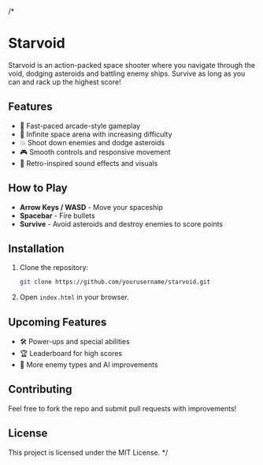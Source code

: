/*
# Starvoid

Starvoid is an action-packed space shooter where you navigate through the void, dodging asteroids and battling enemy ships. Survive as long as you can and rack up the highest score!

## Features
- 🚀 Fast-paced arcade-style gameplay
- 🌌 Infinite space arena with increasing difficulty
- 💥 Shoot down enemies and dodge asteroids
- 🎮 Smooth controls and responsive movement
- 🎵 Retro-inspired sound effects and visuals

## How to Play
- **Arrow Keys / WASD** - Move your spaceship
- **Spacebar** - Fire bullets
- **Survive** - Avoid asteroids and destroy enemies to score points

## Installation
1. Clone the repository:
   ```sh
   git clone https://github.com/yourusername/starvoid.git
   ```
2. Open `index.html` in your browser.

## Upcoming Features
- 🛠 Power-ups and special abilities
- 🏆 Leaderboard for high scores
- 🌠 More enemy types and AI improvements

## Contributing
Feel free to fork the repo and submit pull requests with improvements!

## License
This project is licensed under the MIT License.
*/
